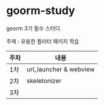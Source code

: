 # goorm-study
goorm 3기 필수 스터디

주제 : 유용한 플러터 패키지 학습

|주차|내용|
|---|---|
|1차|url_launcher & webview|
|2차|skeletonizer|
|3차|  |
